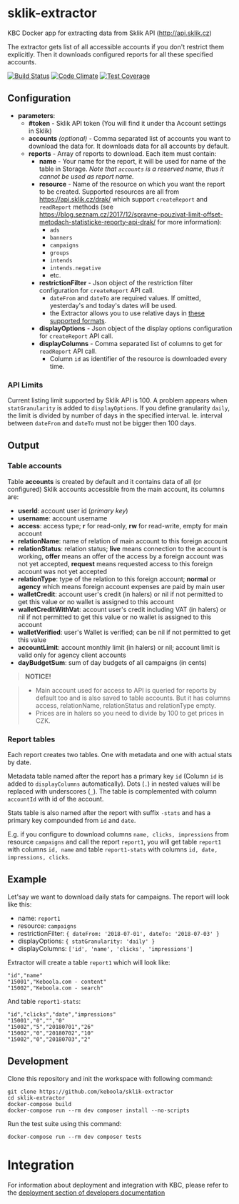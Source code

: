 # sklik-extractor
KBC Docker app for extracting data from Sklik API (http://api.sklik.cz)

The extractor gets list of all accessible accounts if you don't restrict them explicitly. Then it downloads configured reports for all these specified accounts.

[![Build Status](https://travis-ci.org/keboola/sklik-extractor.svg)](https://travis-ci.org/keboola/sklik-extractor) [![Code Climate](https://codeclimate.com/github/keboola/sklik-extractor/badges/gpa.svg)](https://codeclimate.com/github/keboola/sklik-extractor) [![Test Coverage](https://codeclimate.com/github/keboola/sklik-extractor/badges/coverage.svg)](https://codeclimate.com/github/keboola/sklik-extractor/coverage)

## Configuration

- **parameters**:
    - **#token** - Sklik API token (You will find it under tha Account settings in Sklik)
    - **accounts** *(optional)* - Comma separated list of accounts you want to download the data for. It downloads data for all accounts by default.
    - **reports** - Array of reports to download. Each item must contain:
        - **name** - Your name for the report, it will be used for name of the table in Storage. *Note that `accounts` is a reserved name, thus it cannot be used as report name.*
        - **resource** - Name of the resource on which you want the report to be created. Supported resources are all from https://api.sklik.cz/drak/ which support `createReport` and `readReport` methods (see https://blog.seznam.cz/2017/12/spravne-pouzivat-limit-offset-metodach-statisticke-reporty-api-drak/ for more information):
            - `ads`
            - `banners`
            - `campaigns`
            - `groups`
            - `intends`
            - `intends.negative`
            - etc.
        - **restrictionFilter** - Json object of the restriction filter configuration for `createReport` API call.
            - `dateFrom` and `dateTo` are required values. If omitted, yesterday's and today's dates will be used.
            - the Extractor allows you to use relative days in [these supported formats](http://php.net/manual/en/datetime.formats.relative.php). 
        - **displayOptions** - Json object of the display options configuration for `createReport` API call.
        - **displayColumns** - Comma separated list of columns to get for `readReport` API call.
            - Column `id` as identifier of the resource is downloaded every time.
    
### API Limits
    
Current listing limit supported by Sklik API is 100. A problem appears when `statGranularity` is added to `displayOptions`. If you define granularity `daily`, the limit is divided by number of days in the specified interval. Ie. interval between `dateFrom` and `dateTo` must not be bigger then 100 days. 

## Output

### Table accounts

Table **accounts** is created by default and it contains data of all (or configured) Sklik accounts accessible from the main account, its columns are:

- **userId**: account user id (*primary key*)
- **username**: account username
- **access**: access type; **r** for read-only, **rw** for read-write, empty for main account
- **relationName**: name of relation of main account to this foreign account
- **relationStatus**: relation status; **live** means connection to the account is working, **offer** means an offer of the
    access by a foreign account was not yet accepted, **request** means requested access to this foreign account was not yet accepted
- **relationType**: type of the relation to this foreign account; **normal** or **agency** which means foreign account expenses are paid by main user
- **walletCredit**: account user's credit (in halers) or nil if not permitted to get this value or no wallet is assigned to this account
- **walletCreditWithVat**: account user's credit including VAT (in halers) or nil if not permitted to get this value or no wallet is assigned to this account
- **walletVerified**: user's Wallet is verified; can be nil if not permitted to get this value
- **accountLimit**: account monthly limit (in halers) or nil; account limit is valid only for agency client accounts
- **dayBudgetSum**: sum of day budgets of all campaigns (in cents)

> **NOTICE!**

> - Main account used for access to API is queried for reports by default too and is also saved to table accounts. But it has columns access, relationName, relationStatus and relationType empty.
> - Prices are in halers so you need to divide by 100 to get prices in CZK.

### Report tables

Each report creates two tables. One with metadata and one with actual stats by date. 

Metadata table named after the report has a primary key `id` (Column `id` is added to `displayColumns` automatically). Dots (`.`) in nested values will be replaced with underscores (`_`). The table is complemented with column `accountId` with id of the account.

Stats table is also named after the report with suffix `-stats` and has a primary key compounded from `id` and `date`. 

E.g. if you configure to download columns `name, clicks, impressions` from resource `campaigns` and call the report `report1`, you will get table `report1` with columns `id, name` and table `report1-stats` with columns `id, date, impressions, clicks`.


## Example

Let'say we want to download daily stats for campaigns. The report will look like this:
- name: `report1`
- resource: `campaigns`
- restrictionFilter: `{ dateFrom: '2018-07-01', dateTo: '2018-07-03' }`
- displayOptions: `{ statGranularity: 'daily' }`
- displayColumns: `['id', 'name', 'clicks', 'impressions']`

Extractor will create a table `report1` which will look like:

```
"id","name"
"15001","Keboola.com - content"
"15002","Keboola.com - search"
```

And table `report1-stats`:

```
"id","clicks","date","impressions"
"15001","0","","0"
"15002","5","20180701","26"
"15002","0","20180702","10"
"15002","0","20180703","2"
```

## Development
 
Clone this repository and init the workspace with following command:

```
git clone https://github.com/keboola/sklik-extractor
cd sklik-extractor
docker-compose build
docker-compose run --rm dev composer install --no-scripts
```

Run the test suite using this command:

```
docker-compose run --rm dev composer tests
```
 
# Integration

For information about deployment and integration with KBC, please refer to the [deployment section of developers documentation](https://developers.keboola.com/extend/component/deployment/) 
